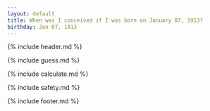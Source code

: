 ```yaml
---
layout: default
title: When was I conceived if I was born on January 07, 1913?
birthday: Jan 07, 1913
---
```


{% include header.md %}

{% include guess.md %}

{% include calculate.md %}

{% include safety.md %}

{% include footer.md %}



